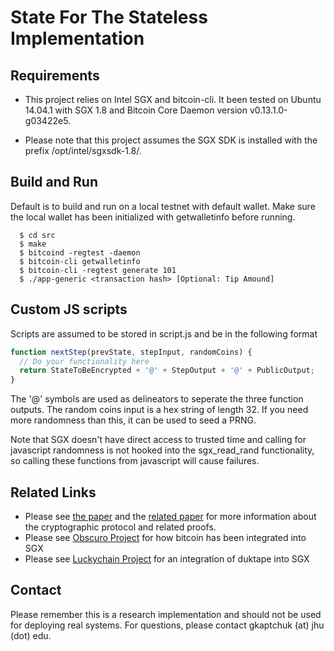 # State For The Stateless Implementation

## Requirements 

- This project relies on Intel SGX and bitcoin-cli. It been tested on Ubuntu 14.04.1 with SGX 1.8 and Bitcoin Core Daemon version v0.13.1.0-g03422e5. 

- Please note that this project assumes the SGX SDK is installed with the prefix /opt/intel/sgxsdk-1.8/.

## Build and Run

Default is to build and run on a local testnet with default wallet.  Make sure the local wallet has been initialized with getwalletinfo before running. 

```
  $ cd src
  $ make
  $ bitcoind -regtest -daemon
  $ bitcoin-cli getwalletinfo
  $ bitcoin-cli -regtest generate 101
  $ ./app-generic <transaction hash> [Optional: Tip Amound]
```

## Custom JS scripts

Scripts are assumed to be stored in script.js and be in the following format

```javascript
function nextStep(prevState, stepInput, randomCoins) {
  // Do your functionality here
  return StateToBeEncrypted + '@' + StepOutput + '@' + PublicOutput;
}
```

The '@' symbols are used as delineators to seperate the three function outputs.  The random coins input is a hex string of length 32.  If you need more randomness than this, it can be used to seed a PRNG.

Note that SGX doesn't have direct access to trusted time and calling for javascript randomness is not hooked into the sgx_read_rand functionality, so calling these functions from javascript will cause failures.

## Related Links 

- Please see [the paper](https://eprint.iacr.org/2017/201) and the [related paper](https://eprint.iacr.org/2017/1091) for more information about the cryptographic protocol and related proofs. 
- Please see [Obscuro Project](https://github.com/BitObscuro/Obscuro) for how bitcoin has been integrated into SGX
- Please see [Luckychain Project](https://github.com/luckychain) for an integration of duktape into SGX

## Contact

Please remember this is a research implementation and should not be used for deploying real systems.  For questions, please contact gkaptchuk (at) jhu (dot) edu.

